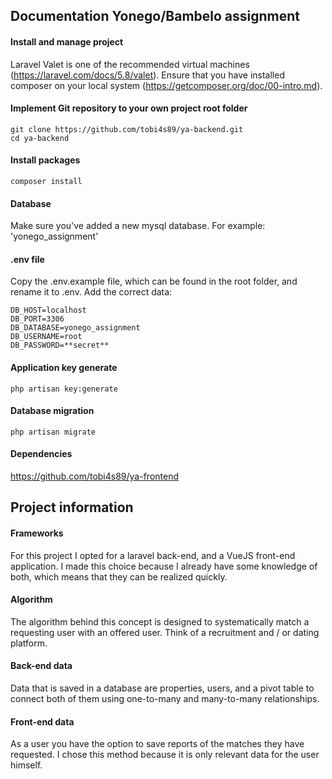 ## Documentation Yonego/Bambelo assignment

#### Install and manage project

Laravel Valet is one of the recommended virtual machines (https://laravel.com/docs/5.8/valet). Ensure that you have installed composer on your local system (https://getcomposer.org/doc/00-intro.md). 
    
#### Implement Git repository to your own project root folder

    git clone https://github.com/tobi4s89/ya-backend.git
    cd ya-backend

#### Install packages

    composer install
    
#### Database

Make sure you've added a new mysql database. For example: 'yonego_assignment'

#### .env file

Copy the .env.example file, which can be found in the root folder, and rename it to .env. Add the correct data:

    DB_HOST=localhost
    DB_PORT=3306
    DB_DATABASE=yonego_assignment
    DB_USERNAME=root
    DB_PASSWORD=**secret**

#### Application key generate

    php artisan key:generate

#### Database migration

    php artisan migrate
    
#### Dependencies

https://github.com/tobi4s89/ya-frontend

## Project information

#### Frameworks

For this project I opted for a laravel back-end, and a VueJS front-end application. I made this choice because I already have some knowledge of both, which means that they can be realized quickly.

#### Algorithm

The algorithm behind this concept is designed to systematically match a requesting user with an offered user. Think of a recruitment and / or dating platform.

#### Back-end data

Data that is saved in a database are properties, users, and a pivot table to connect both of them using one-to-many and many-to-many relationships.

#### Front-end data

As a user you have the option to save reports of the matches they have requested. I chose this method because it is only relevant data for the user himself.
